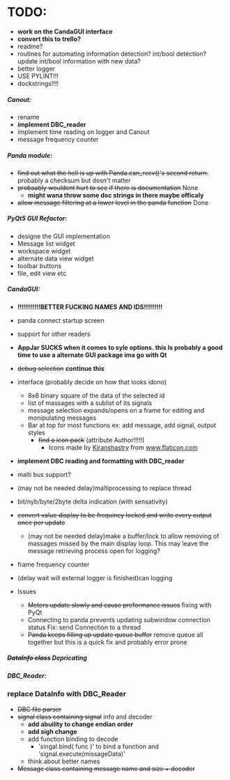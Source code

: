 # TODO:
- **work on the CandaGUI interface**
- **convert this to trello?**
- readme?
- routines for automating information detection? int/bool detection? update int/bool information with new data?
- better logger
- USE PYLINT!!!
- dockstrings!!!!

##### Canout:
 - rename
 - **implement DBC_reader**
 - implement time reading on logger and Canout
 - message frequency counter

##### Panda module:
 - ~~find out what the hell is up with Panda.can_recv()'s second return.~~ probably a checksum but dosn't matter
 - ~~probaably wouldent hurt to see if there is documentation~~ None
   - **might wana throw some doc strings in there maybe officaly**
 - ~~allow message filtering at a lower level in the panda function~~ Done

##### PyQt5 GUI Refactor:
 - designe the GUI implementation
 - Message list widget
 - workspace widget
 - alternate data view widget
 - toolbar buttons
 - file, edit view etc

##### CandaGUI:
 - **!!!!!!!!!!!BETTER FUCKING NAMES AND IDS!!!!!!!!!**
 - panda connect startup screen
 - support for other readers
 - **AppJar SUCKS when it comes to syle options. this Is probably a good time to use a alternate GUI package ima go with Qt**
 - ~~debug selection~~ **continue this**
 - interface (probably decide on how that looks idono)
   - 8x8 binary square of the data of the selected id
   - list of massages with a sublist of its signals
   - message selection expands/opens on a frame for editing and monipulating messages
   - Bar at top for most functions ex: add message, add signal, output styles 
     - ~~find a icon pack~~ (attribute Author!!!!!)
       - <div>Icons made by <a href="https://www.flaticon.com/authors/kiranshastry" title="Kiranshastry">Kiranshastry</a> from <a href="https://www.flaticon.com/" title="Flaticon">www.flaticon.com</a></div>
 - **implement DBC reading and formatting with DBC_reader**
 - malti bus support?
 - (may not be needed delay)maltiprocessing to replace thread
 - bit/nyb/byte/2byte delta indication (with sensativity)
 - ~~convert value display to be frequincy locked and write every output once per update~~
   - (may not be needed delay)make a buffer/lock to allow removing of massages missed by the main display loop. This may leave the message retrieving process open for logging?
 - frame frequency counter
 - (delay wait will external logger is finished)can logging

 - Issues
   - ~~Meters update slowly and cause preformance issues~~ fixing with PyQt
   - Connecting to panda prevents updating subwindow connection status Fix: send Connection to a thread
   - ~~Panda keeps filling up update queue buffer~~ remove queue all together but this is a quick fix and probably error prone 

##### ~~DataInfo class~~ Depricating

##### DBC_Reader:
### replace DataInfo with DBC_Reader
 - ~~DBC file parser~~
 - ~~signal class containing signal~~ info and decoder
   - **add abuility to change endian order**
   - **add sigh change**
   - add function binding to decode
     - 'singal.bind( func )' to bind a function and 'signal.execute(missageData)'
   - think about better names
 - ~~Message class containing message name and size + decoder~~ 
